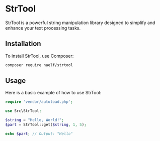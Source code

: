 # StrTool

StrTool is a powerful string manipulation library designed to simplify and enhance your text processing tasks.

## Installation

To install StrTool, use Composer:

```sh
composer require naelf/strtool
```

## Usage

Here is a basic example of how to use StrTool:

```php
require 'vendor/autoload.php';

use Src\StrTool;

$string = "Hello, World!";
$part = StrTool::get($string, 1, 5);

echo $part; // Output: "Hello"
```
